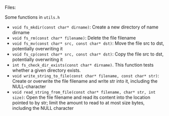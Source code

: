 Files:



Some functions in `utils.h`

* `void fs_mkdir(const char* dirname)`: Create a new directory of name dirname
* `void fs_rm(const char* filename)`: Delete the file filename
* `void fs_mv(const char* src, const char* dst)`: Move the file src to dst, potentially overwriting it
* `void fs_cp(const char* src, const char* dst)`: Copy the file src to dst, potentially overwriting it
* `int fs_check_dir_exists(const char* dirname)`. This function tests whether a given directory exists.
* `void write_string_to_file(const char* filename, const char* str)`: Create or overwrite the file filename and write str into it, including the NULL-character
* `void read_string_from_file(const char* filename, char* str, int size)`: Open the file filename and read its content into the location pointed to by str; limit the amount to read to at most size bytes, including the NULL character